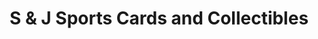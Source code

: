 ---
title: "S & J Sports Cards and Collectibles"
url: /muskogee/s-and-j-sports-cards-and-collectibles/
shop: sports
---